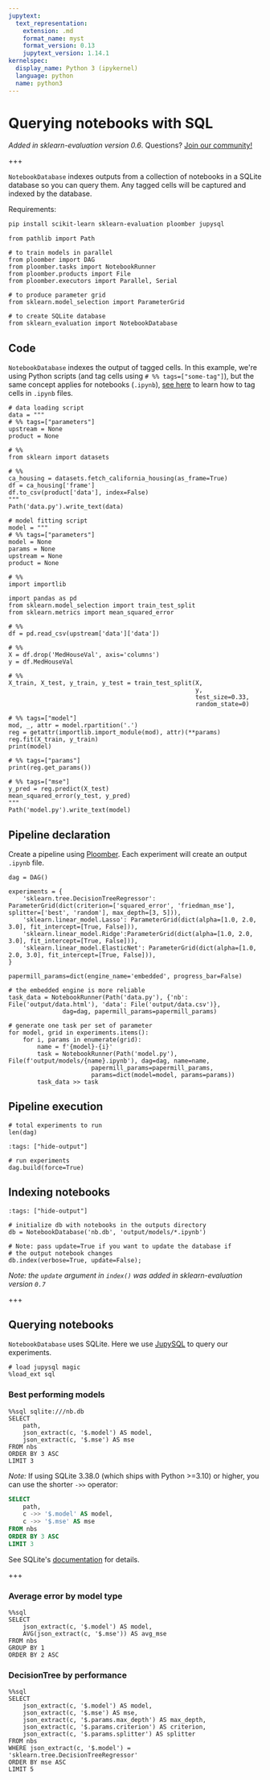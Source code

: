 ```yaml
---
jupytext:
  text_representation:
    extension: .md
    format_name: myst
    format_version: 0.13
    jupytext_version: 1.14.1
kernelspec:
  display_name: Python 3 (ipykernel)
  language: python
  name: python3
---
```


# Querying notebooks with SQL

*Added in sklearn-evaluation version 0.6*. Questions? [Join our community!](https://ploomber.io/community)

+++

`NotebookDatabase` indexes outputs from a collection of notebooks in a SQLite database so you can query them. Any tagged cells will be captured and indexed by the database.

Requirements:

```sh
pip install scikit-learn sklearn-evaluation ploomber jupysql
```

```{code-cell} ipython3
from pathlib import Path

# to train models in parallel
from ploomber import DAG
from ploomber.tasks import NotebookRunner
from ploomber.products import File
from ploomber.executors import Parallel, Serial

# to produce parameter grid
from sklearn.model_selection import ParameterGrid

# to create SQLite database
from sklearn_evaluation import NotebookDatabase
```

## Code

`NotebookDatabase` indexes the output of tagged cells. In this example, we're using Python scripts (and tag cells using `# %% tags=["some-tag"]`), but the same concept applies for notebooks (`.ipynb`), [see here](https://docs.ploomber.io/en/latest/user-guide/faq_index.html#parameterizing-notebooks) to learn how to tag cells in `.ipynb` files.

```{code-cell} ipython3
# data loading script
data = """
# %% tags=["parameters"]
upstream = None
product = None

# %%
from sklearn import datasets

# %%
ca_housing = datasets.fetch_california_housing(as_frame=True)
df = ca_housing['frame']
df.to_csv(product['data'], index=False)
"""
Path('data.py').write_text(data)

# model fitting script
model = """
# %% tags=["parameters"]
model = None
params = None
upstream = None
product = None

# %%
import importlib

import pandas as pd
from sklearn.model_selection import train_test_split
from sklearn.metrics import mean_squared_error

# %%
df = pd.read_csv(upstream['data']['data'])

# %%
X = df.drop('MedHouseVal', axis='columns')
y = df.MedHouseVal

# %%
X_train, X_test, y_train, y_test = train_test_split(X,
                                                    y,
                                                    test_size=0.33,
                                                    random_state=0)

# %% tags=["model"]
mod, _, attr = model.rpartition('.')
reg = getattr(importlib.import_module(mod), attr)(**params)
reg.fit(X_train, y_train)
print(model)

# %% tags=["params"]
print(reg.get_params())

# %% tags=["mse"]
y_pred = reg.predict(X_test)
mean_squared_error(y_test, y_pred)
"""
Path('model.py').write_text(model)
```

## Pipeline declaration

Create a pipeline using [Ploomber](https://docs.ploomber.io/en/latest/). Each experiment will create an output `.ipynb` file.

```{code-cell} ipython3
dag = DAG()

experiments = {
    'sklearn.tree.DecisionTreeRegressor': ParameterGrid(dict(criterion=['squared_error', 'friedman_mse'], splitter=['best', 'random'], max_depth=[3, 5])),
    'sklearn.linear_model.Lasso': ParameterGrid(dict(alpha=[1.0, 2.0, 3.0], fit_intercept=[True, False])),
    'sklearn.linear_model.Ridge':ParameterGrid(dict(alpha=[1.0, 2.0, 3.0], fit_intercept=[True, False])), 
    'sklearn.linear_model.ElasticNet': ParameterGrid(dict(alpha=[1.0, 2.0, 3.0], fit_intercept=[True, False])), 
}

papermill_params=dict(engine_name='embedded', progress_bar=False)

# the embedded engine is more reliable
task_data = NotebookRunner(Path('data.py'), {'nb': File('output/data.html'), 'data': File('output/data.csv')},
               dag=dag, papermill_params=papermill_params)

# generate one task per set of parameter
for model, grid in experiments.items():
    for i, params in enumerate(grid):
        name = f'{model}-{i}'
        task = NotebookRunner(Path('model.py'), File(f'output/models/{name}.ipynb'), dag=dag, name=name,
                       papermill_params=papermill_params,
                       params=dict(model=model, params=params))
        task_data >> task
```

## Pipeline execution

```{code-cell} ipython3
# total experiments to run
len(dag)
```

```{code-cell} ipython3
:tags: ["hide-output"]

# run experiments
dag.build(force=True)
```

## Indexing notebooks

```{code-cell} ipython3
:tags: ["hide-output"]

# initialize db with notebooks in the outputs directory
db = NotebookDatabase('nb.db', 'output/models/*.ipynb')

# Note: pass update=True if you want to update the database if
# the output notebook changes
db.index(verbose=True, update=False);
```

*Note: the `update` argument in `index()` was added in sklearn-evaluation version `0.7`*

+++

## Querying notebooks

`NotebookDatabase` uses SQLite. Here we use [JupySQL](https://jupysql.readthedocs.io/en/latest/intro.html) to query our experiments.

```{code-cell} ipython3
# load jupysql magic
%load_ext sql
```

### Best performing models

```{code-cell} ipython3
%%sql sqlite:///nb.db
SELECT
    path,
    json_extract(c, '$.model') AS model,
    json_extract(c, '$.mse') AS mse
FROM nbs
ORDER BY 3 ASC
LIMIT 3
```

*Note:* If using SQLite 3.38.0 (which ships with Python >=3.10) or higher, you can use the shorter `->>` operator:

```sql
SELECT
    path,
    c ->> '$.model' AS model,
    c ->> '$.mse' AS mse
FROM nbs
ORDER BY 3 ASC
LIMIT 3
```

See SQLite's [documentation](https://www.sqlite.org/json1.html#jptr) for details.

+++

### Average error by model type

```{code-cell} ipython3
%%sql
SELECT
    json_extract(c, '$.model') AS model,
    AVG(json_extract(c, '$.mse')) AS avg_mse
FROM nbs
GROUP BY 1
ORDER BY 2 ASC
```

### DecisionTree by performance

```{code-cell} ipython3
%%sql
SELECT
    json_extract(c, '$.model') AS model,
    json_extract(c, '$.mse') AS mse,
    json_extract(c, '$.params.max_depth') AS max_depth,
    json_extract(c, '$.params.criterion') AS criterion,
    json_extract(c, '$.params.splitter') AS splitter
FROM nbs
WHERE json_extract(c, '$.model') = 'sklearn.tree.DecisionTreeRegressor'
ORDER BY mse ASC
LIMIT 5
```
